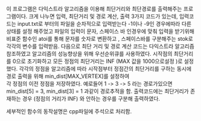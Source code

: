 이 프로그램은 다익스트라 알고리즘을 이용해 최단거리와 최단경로를 출력해주는 프로그램이다.
크게 나누면 입력, 최단거리 및 경로 계산, 출력 3가지 코드가 있는데,
입력코드는 input.txt로 부터의 파일을 순차적으로 입력받는다
-1이나 -9인 경우에따라 다른 상태를 설정 해주었고 파일의 입력이 문자, 스페이스 바 인경우에 맞춰 입력을 받기위해
비표준 함수인 atoi를 통해 문자를 숫자로 변환하고 , 스페이스바를 구분해주는 stok로 각각의 변수를 입력받음.
다음으로 최단 거리 및 경로 계산 코드는 다익스트라 알고리즘 참조하였고 알고리즘의 성능향상을 위해 우선순위큐를 사용하였다.
시작점의 최단거리를 0으로 초기화하고 모든 정점의 최단거리는 INF (MAX 값을 1000으로설정 )로 설정했다.
각각의 정점을 알고리즘에 따라 시작점부터 정점간의 최단거리를 구하는 동시에 경로 출력을 위해 min_dist[MAX_VERTEX]를 설정하여  
각 정점의 이전 정점을 저장하였다. 예로들어 1 -> 3 -> 5 라는 경로가있으면 min_dist[5] = 3, min_dist[3] = 1 과같이 경로추적을 함.
출력코드에는 최단거리가 존재하는 경우 (정점의 거리가 INF) 와 안하는 경우를 구분해 출력하였다.

세부적인 함수의 동작설명은 cpp파일에 주석으로 처리함.
